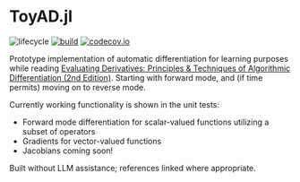 # ToyAD.jl

![lifecycle](https://img.shields.io/badge/lifecycle-experimental-orange.svg) [![build](https://github.com/doorisajar/ToyAD.jl/workflows/CI/badge.svg)](https://github.com/doorisajar/ToyAD.jl/actions?query=workflow%3ACI) [![codecov.io](http://codecov.io/github/doorisajar/ToyAD.jl/coverage.svg?branch=main)](http://codecov.io/github/doorisajar/ToyAD.jl?branch=main)

Prototype implementation of automatic differentiation for learning purposes while reading [Evaluating Derivatives: Principles & Techniques of Algorithmic Differentiation (2nd Edition)](https://www.google.com/books/edition/_/xoiiLaRxcbEC?hl=en). Starting with forward mode, and (if time permits) moving on to reverse mode. 

Currently working functionality is shown in the unit tests:
- Forward mode differentiation for scalar-valued functions utilizing a subset of operators
- Gradients for vector-valued functions
- Jacobians coming soon!

Built without LLM assistance; references linked where appropriate. 

<!-- Tidyverse lifecycle badges, see https://www.tidyverse.org/lifecycle/ Uncomment or delete as needed. -->

<!-- ![lifecycle](https://img.shields.io/badge/lifecycle-maturing-blue.svg) -->
<!-- ![lifecycle](https://img.shields.io/badge/lifecycle-stable-green.svg) -->
<!-- ![lifecycle](https://img.shields.io/badge/lifecycle-retired-orange.svg) -->
<!-- ![lifecycle](https://img.shields.io/badge/lifecycle-archived-red.svg) -->
<!-- ![lifecycle](https://img.shields.io/badge/lifecycle-dormant-blue.svg) -->


<!-- travis-ci.com badge, uncomment or delete as needed, depending on whether you are using that service. -->
<!-- [![Build Status](https://travis-ci.com/doorisajar/ToyAD.jl.svg?branch=main)](https://travis-ci.com/doorisajar/ToyAD.jl) -->
<!-- Coverage badge on codecov.io, which is used by default. -->

<!-- Documentation -- uncomment or delete as needed -->
<!-- [![Documentation](https://img.shields.io/badge/docs-stable-blue.svg)](https://doorisajar.github.io/ToyAD.jl/stable) -->
<!-- Aqua badge, see test/runtests.jl -->
<!-- [![Aqua QA](https://raw.githubusercontent.com/JuliaTesting/Aqua.jl/main/badge.svg)](https://github.com/JuliaTesting/Aqua.jl) -->
